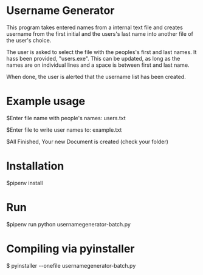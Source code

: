 
# Username Generator

This program takes entered names from a internal text file and 
creates username from the first initial and the users's last name into another file of the user's choice. 

The user is asked to select the file with the peoples's first and last names. It hass been provided, "users.exe".  This can be updated, as long as the names are on individual lines and a space is between first and last name.
 
When done, the user is alerted that the username list has been created. 

# Example usage

$Enter file name with people's names: users.txt

$Enter file to write user names to: example.txt 

$All Finished, Your new Document is created (check your   folder)

# Installation

$pipenv install

# Run

$pipenv run python usernamegenerator-batch.py

# Compiling via pyinstaller

$ pyinstaller --onefile usernamegenerator-batch.py

